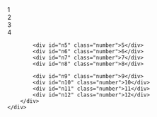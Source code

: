 <!DOCTYPE html>
<html lang="en">
<head>
    <meta charset="UTF-8">
    <meta http-equiv="X-UA-Compatible" content="IE=edge">
    <meta name="viewport" content="width=device-width, initial-scale=1.0">
    <title>Clock</title>
    <link rel="stylesheet" href="design.css">
    <script src="program.js"></script>
</head>
<body>
    <div id="circle">
        <div id="hour"></div>
        <div id="minute"></div>
        <div id="second"></div>
        <div id="center"></div>
        <div id="numbers">
            <div id="n1" class="number">1</div>
            <div id="n2" class="number">2</div>
            <div id="n3" class="number">3</div>
            <div id="n4" class="number">4</div>

            <div id="n5" class="number">5</div>
            <div id="n6" class="number">6</div>
            <div id="n7" class="number">7</div>
            <div id="n8" class="number">8</div>

            <div id="n9" class="number">9</div>
            <div id="n10" class="number">10</div>
            <div id="n11" class="number">11</div>
            <div id="n12" class="number">12</div>            
        </div>
    </div>
</body>
</html>
